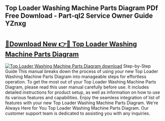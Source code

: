 ## Top Loader Washing Machine Parts Diagram PDf Free Download - Part-ql2 Service Owner Guide YZnxg

# <h2><a href="http://dfsoo5.blite.top/?on=Top+Loader+Washing+Machine+Parts+Diagram">🔗Download New 👉🔴 Top Loader Washing Machine Parts Diagram</a></h2>

[![Top Loader Washing Machine Parts Diagram download](https://i.imgur.com/lujVjoI.png)](http://dfsoo5.blite.top/?on=Top+Loader+Washing+Machine+Parts+Diagram)
Step-by-Step Guide This manual breaks down the process of using your new Top Loader Washing Machine Parts Diagram into manageable steps for effortless operation. To get the most out of your Top Loader Washing Machine Parts Diagram, please read this user manual carefully before use. It includes detailed instructions for product setup, as well as information on how to use its various features and capabilities. Enjoy the seamless integration of list of features with your new Top Loader Washing Machine Parts Diagram. We're Always Here for You Top Loader Washing Machine Parts Diagram. Our customer support team is dedicated to assisting you with any inquiries.
